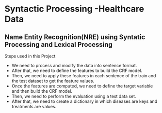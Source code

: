 # Syntactic Processing -Healthcare Data

## Name Entity Recognition(NRE) using Syntatic Processing and Lexical Processing

Steps used in this Project
* We need to process and modify the data into sentence format.
* After that, we need to define the features to build the CRF model.
* Then, we need to apply these features in each sentence of the train and the test dataset to get the feature values.
* Once the features are computed, we need to define the target variable and then build the CRF model.
* Then, we need to perform the evaluation using a test data set.
* After that, we need to create a dictionary in which diseases are keys and treatments are values.
